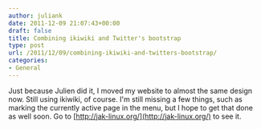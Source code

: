 ```yaml
---
author: juliank
date: 2011-12-09 21:07:43+00:00
draft: false
title: Combining ikiwiki and Twitter's bootstrap
type: post
url: /2011/12/09/combining-ikiwiki-and-twitters-bootstrap/
categories:
- General
---
```


Just because Julien did it, I moved my website to almost the same design now. Still using ikiwiki, of course. I'm still missing a few things, such as marking the currently active page in the menu, but I hope to get that done as well soon. Go  to [http://jak-linux.org/](http://jak-linux.org/) to see it.
